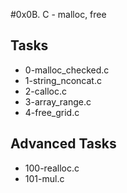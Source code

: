 #0x0B. C - malloc, free

## Tasks
- 0-malloc_checked.c
- 1-string_nconcat.c
- 2-calloc.c
- 3-array_range.c
- 4-free_grid.c

## Advanced Tasks
- 100-realloc.c
- 101-mul.c
